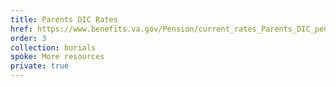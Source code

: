 ```yaml
---
title: Parents DIC Rates
href: https://www.benefits.va.gov/Pension/current_rates_Parents_DIC_pen.asp
order: 3
collection: burials
spoke: More resources
private: true
---
```

